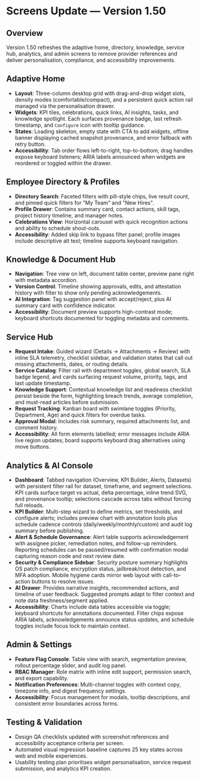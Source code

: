 # Screens Update — Version 1.50

## Overview
Version 1.50 refreshes the adaptive home, directory, knowledge, service hub, analytics, and admin screens to remove provider references and deliver personalisation, compliance, and accessibility improvements.

## Adaptive Home
- **Layout**: Three-column desktop grid with drag-and-drop widget slots, density modes (comfortable/compact), and a persistent quick action rail managed via the personalisation drawer.
- **Widgets**: KPI tiles, celebrations, quick links, AI insights, tasks, and knowledge spotlight. Each surfaces provenance badge, last refresh timestamp, and `Configure` icon with tooltip guidance.
- **States**: Loading skeleton, empty state with CTA to add widgets, offline banner displaying cached snapshot provenance, and error fallback with retry button.
- **Accessibility**: Tab order flows left-to-right, top-to-bottom; drag handles expose keyboard listeners; ARIA labels announced when widgets are reordered or toggled within the drawer.

## Employee Directory & Profiles
- **Directory Search**: Faceted filters with pill-style chips, live result count, and pinned quick filters for "My Team" and "New Hires".
- **Profile Drawer**: Contains summary card, contact actions, skill tags, project history timeline, and manager notes.
- **Celebrations View**: Horizontal carousel with quick recognition actions and ability to schedule shout-outs.
- **Accessibility**: Added skip link to bypass filter panel; profile images include descriptive alt text; timeline supports keyboard navigation.

## Knowledge & Document Hub
- **Navigation**: Tree view on left, document table center, preview pane right with metadata accordion.
- **Version Control**: Timeline showing approvals, edits, and attestation history with filter to show only pending acknowledgements.
- **AI Integration**: Tag suggestion panel with accept/reject, plus AI summary card with confidence indicator.
- **Accessibility**: Document preview supports high-contrast mode; keyboard shortcuts documented for toggling metadata and comments.

## Service Hub
- **Request Intake**: Guided wizard (Details → Attachments → Review) with inline SLA telemetry, checklist sidebar, and validation states that call out missing attachments, dates, or routing details.
- **Service Catalog**: Filter rail with department toggles, global search, SLA badge legend, and cards surfacing request volume, priority, tags, and last update timestamp.
- **Knowledge Support**: Contextual knowledge list and readiness checklist persist beside the form, highlighting breach trends, average completion, and must-read articles before submission.
- **Request Tracking**: Kanban board with swimlane toggles (Priority, Department, Age) and quick filters for overdue tasks.
- **Approval Modal**: Includes risk summary, required attachments list, and comment history.
- **Accessibility**: All form elements labelled; error messages include ARIA live region updates; board supports keyboard drag alternatives using move buttons.

## Analytics & AI Console
- **Dashboard**: Tabbed navigation (Overview, KPI Builder, Alerts, Datasets) with persistent filter rail for dataset, timeframe, and segment selections. KPI cards surface target vs actual, delta percentage, inline trend SVG, and provenance tooltip; selections cascade across tabs without forcing full reloads.
- **KPI Builder**: Multi-step wizard to define metrics, set thresholds, and configure alerts; includes preview chart with annotation tools plus schedule cadence controls (daily/weekly/monthly/custom) and audit log summary before publishing.
- **Alert & Schedule Governance**: Alert table supports acknowledgement with assignee picker, remediation notes, and follow-up reminders. Reporting schedules can be paused/resumed with confirmation modal capturing reason code and next review date.
- **Security & Compliance Sidebar**: Security posture summary highlights OS patch compliance, encryption status, jailbreak/root detection, and MFA adoption. Mobile hygiene cards mirror web layout with call-to-action buttons to resolve issues.
- **AI Drawer**: Provides narrative insights, recommended actions, and timeline of user feedback. Suggested prompts adapt to filter context and note data freshness/segment applied.
- **Accessibility**: Charts include data tables accessible via toggle; keyboard shortcuts for annotations documented. Filter chips expose ARIA labels, acknowledgements announce status updates, and schedule toggles include focus lock to maintain context.

## Admin & Settings
- **Feature Flag Console**: Table view with search, segmentation preview, rollout percentage slider, and audit log panel.
- **RBAC Manager**: Role matrix with inline edit support, permission search, and export capability.
- **Notification Preferences**: Multi-channel toggles with context copy, timezone info, and digest frequency settings.
- **Accessibility**: Focus management for modals, tooltip descriptions, and consistent error boundaries across forms.

## Testing & Validation
- Design QA checklists updated with screenshot references and accessibility acceptance criteria per screen.
- Automated visual regression baseline captures 25 key states across web and mobile experiences.
- Usability testing plan prioritises widget personalisation, service request submission, and analytics KPI creation.
